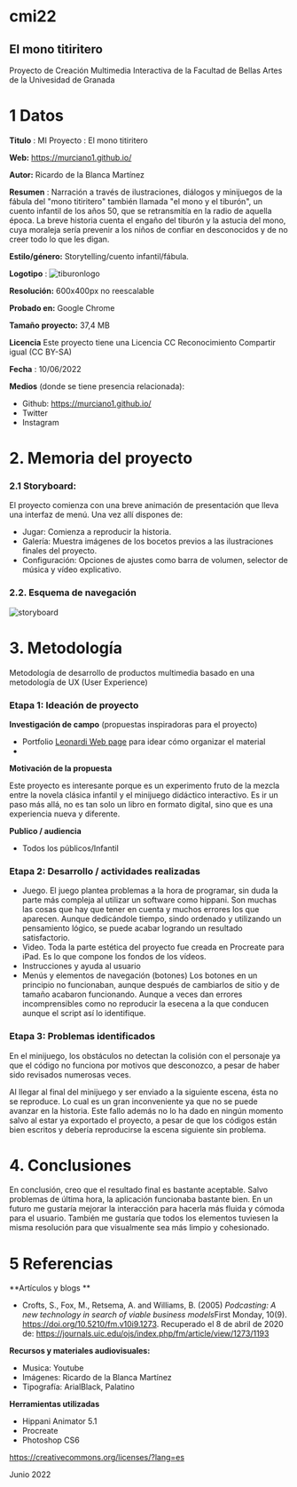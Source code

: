 # cmi22

## El mono titiritero

Proyecto de Creación Multimedia Interactiva de la  Facultad de Bellas Artes de la Univesidad de Granada


# 1 Datos 

**Titulo** : MI Proyecto : El mono titiritero

**Web:**   https://murciano1.github.io/

**Autor:**  Ricardo de la Blanca Martínez

**Resumen** : Narración a través de ilustraciones, diálogos y minijuegos de la fábula del "mono titiritero" también llamada "el mono y el tiburón", un cuento infantil de los años 50, que se retransmitía en la radio de aquella época. La breve historia cuenta el engaño del tiburón y la astucia del mono, cuya moraleja sería prevenir a los niños de confiar en desconocidos y de no creer todo lo que les digan.

**Estilo/género:**  Storytelling/cuento infantil/fábula.

**Logotipo** : ![tiburonlogo](https://user-images.githubusercontent.com/107296911/173179527-af73ac28-1599-41c3-a450-cf9c3703568e.png)


**Resolución:** 600x400px no reescalable

**Probado en:**   Google Chrome

**Tamaño proyecto:** 37,4 MB

**Licencia** Este proyecto tiene una Licencia CC Reconocimiento Compartir igual (CC BY-SA)

**Fecha** : 10/06/2022

**Medios** (donde se tiene presencia relacionada):

- Github: https://murciano1.github.io/
- Twitter
- Instagram

# 2. Memoria del proyecto 

### 2.1 Storyboard: 

El proyecto comienza con una breve animación de presentación que lleva una interfaz de menú. Una vez allí dispones de:
- Jugar: Comienza a reproducir la historia.
- Galería: Muestra imágenes de los bocetos previos a las ilustraciones finales del proyecto.
- Configuración: Opciones de ajustes como barra de volumen, selector de música y vídeo explicativo.

### 2.2. Esquema de navegación 


![storyboard](https://user-images.githubusercontent.com/107296911/173178592-96f3d583-7069-4878-ac2f-4d4c2cf81703.jpg)


# 3. Metodología

Metodología de desarrollo de productos multimedia basado en una metodología de UX (User Experience)



### Etapa 1: Ideación de proyecto

**Investigación de campo** (propuestas inspiradoras para el proyecto)

- Portfolio [Leonardi Web page](http://www.rleonardi.com/interactive-resume/) para idear cómo organizar el material
- 



**Motivación de la propuesta** 

Este  proyecto es interesante porque es un experimento fruto de la mezcla entre la novela clásica infantil y el minijuego didáctico interactivo. Es ir un paso más allá, no es tan solo un libro en formato digital, sino que es una experiencia nueva y diferente.



**Publico / audiencia**

- Todos los públicos/Infantil


### Etapa 2: Desarrollo / actividades realizadas

- Juego. El juego plantea problemas a la hora de programar, sin duda la parte más compleja al utilizar un software como hippani. Son muchas las cosas que hay que tener en cuenta y muchos errores los que aparecen. Aunque dedicándole tiempo, sindo ordenado y utilizando un pensamiento lógico, se puede acabar logrando un resultado satisfactorio.
- Video. Toda la parte estética del proyecto fue creada en Procreate para iPad. Es lo que compone los fondos de los vídeos.
- Instrucciones y ayuda al usuario
- Menús y elementos de navegación (botones) Los botones en un principio no funcionaban, aunque después de cambiarlos de sitio y de tamaño acabaron funcionando. Aunque a veces dan errores incomprensibles como no reproducir la esecena a la que conducen aunque el script así lo identifique.



### Etapa 3: Problemas identificados

En el minijuego, los obstáculos no detectan la colisión con el personaje ya que el código no funciona por motivos que desconozco, a pesar de haber sido revisados numerosas veces.

Al llegar al final del minijuego y ser enviado a la siguiente escena, ésta no se reproduce. Lo cual es un gran inconveniente ya que no se puede avanzar en la historia. Este fallo además no lo ha dado en ningún momento salvo al estar ya exportado el proyecto, a pesar de que los códigos están bien escritos y debería reproducirse la escena siguiente sin problema.



# 4. Conclusiones 

En conclusión, creo que el resultado final es bastante aceptable. Salvo problemas de última hora, la aplicación funcionaba bastante bien. En un futuro me gustaría mejorar la interacción para hacerla más fluida y cómoda para el usuario. También me gustaría que todos los elementos tuviesen la misma resolución para que visualmente sea más limpio y cohesionado. 


# 5 Referencias 

**Artículos y blogs ** 

- Crofts, S., Fox, M., Retsema, A. and Williams, B. (2005) *Podcasting: A new technology in search of viable business models*First Monday, 10(9). https://doi.org/10.5210/fm.v10i9.1273. Recuperado el 8 de abril de 2020 de: https://journals.uic.edu/ojs/index.php/fm/article/view/1273/1193

**Recursos y materiales audiovisuales:**

* Musica: Youtube
* Imágenes: Ricardo de la Blanca Martínez
* Tipografía: ArialBlack, Palatino

**Herramientas utilizadas**

- Hippani Animator 5.1
- Procreate
- Photoshop CS6



https://creativecommons.org/licenses/?lang=es

Junio 2022
